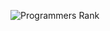 ![Programmers Rank](https://github.com/kdh044/github-programmers-rank/raw/main/github-programmers-rank/lib/result.svg)
